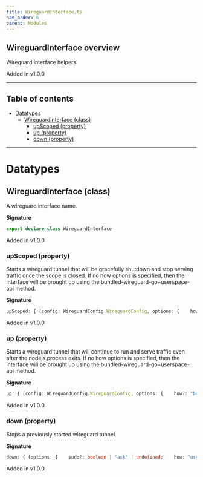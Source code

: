 ```yaml
---
title: WireguardInterface.ts
nav_order: 6
parent: Modules
---
```


## WireguardInterface overview

Wireguard interface helpers

Added in v1.0.0

---

<h2 class="text-delta">Table of contents</h2>

- [Datatypes](#datatypes)
  - [WireguardInterface (class)](#wireguardinterface-class)
    - [upScoped (property)](#upscoped-property)
    - [up (property)](#up-property)
    - [down (property)](#down-property)

---

# Datatypes

## WireguardInterface (class)

A wireguard interface name.

**Signature**

```ts
export declare class WireguardInterface
```

Added in v1.0.0

### upScoped (property)

Starts a wireguard tunnel that will be gracefully shutdown and stop
serving traffic once the scope is closed. If no how options is specified,
then the interface will be brought up using the
bundled-wireguard-go+userspace-api method.

**Signature**

```ts
upScoped: { (config: WireguardConfig.WireguardConfig, options: {    how?: "bundled-wireguard-go+userspace-api" | "system-wireguard-go+userspace-api" | undefined;    sudo?: boolean | "ask" | undefined;}): Effect.Effect<void, WireguardErrors.WireguardError | ParseResult.ParseError | PlatformError.PlatformError | Cause.UnknownException, FileSystem.FileSystem | Path.Path | Scope.Scope>; (config: WireguardConfig.WireguardConfig, options: {    how: "system-wireguard+system-wg-quick" | "system-wireguard+bundled-wg-quick" | "system-wireguard-go+system-wg-quick" | "bundled-wireguard-go+system-wg-quick" | "system-wireguard-go+bundled-wg-quick" | "bundled-wireguard-go+bundled-wg-quick";    sudo?: boolean | "ask" | undefined;}): Effect.Effect<string, WireguardErrors.WireguardError | ParseResult.ParseError | PlatformError.PlatformError | Cause.UnknownException, FileSystem.FileSystem | Path.Path | Scope.Scope>; }
```

Added in v1.0.0

### up (property)

Starts a wireguard tunnel that will continue to run and serve traffic
even after the nodejs process exits. If no how options is specified, then
the interface will be brought up using the
bundled-wireguard-go+userspace-api method.

**Signature**

```ts
up: { (config: WireguardConfig.WireguardConfig, options: {    how?: "bundled-wireguard-go+userspace-api" | "system-wireguard-go+userspace-api" | undefined;    sudo?: boolean | "ask" | undefined;}): Effect.Effect<void, WireguardErrors.WireguardError | ParseResult.ParseError | PlatformError.PlatformError | Cause.UnknownException, FileSystem.FileSystem | Path.Path>; (config: WireguardConfig.WireguardConfig, options: {    how: "system-wireguard+system-wg-quick" | "system-wireguard+bundled-wg-quick" | "system-wireguard-go+system-wg-quick" | "bundled-wireguard-go+system-wg-quick" | "system-wireguard-go+bundled-wg-quick" | "bundled-wireguard-go+bundled-wg-quick";    sudo?: boolean | "ask" | undefined;}): Effect.Effect<string, WireguardErrors.WireguardError | ParseResult.ParseError | PlatformError.PlatformError | Cause.UnknownException, FileSystem.FileSystem | Path.Path>; }
```

Added in v1.0.0

### down (property)

Stops a previously started wireguard tunnel.

**Signature**

```ts
down: { (options: {    sudo?: boolean | "ask" | undefined;    how: "userspace-api";}): Effect.Effect<void, Cause.UnknownException, FileSystem.FileSystem>; (options: {    sudo?: boolean | "ask" | undefined;    how: "bundled-wg-quick" | "system-wg-quick";    file: string;}): Effect.Effect<void, Cause.UnknownException, FileSystem.FileSystem>; }
```

Added in v1.0.0
